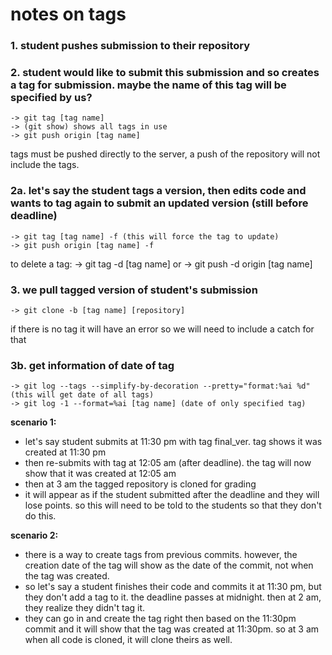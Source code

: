 # notes on tags

### 1. student pushes submission to their repository
### 2. student would like to submit this submission and so creates a tag for submission. maybe the name of this tag will be specified by us?
	-> git tag [tag name]
	-> (git show) shows all tags in use
	-> git push origin [tag name]
tags must be pushed directly to the server, a push of the repository will not include the tags.
### 2a. let's say the student tags a version, then edits code and wants to tag again to submit an updated version (still before deadline)
	-> git tag [tag name] -f (this will force the tag to update)
	-> git push origin [tag name] -f
to delete a tag:
	-> git tag -d [tag name]
or 	-> git push -d origin [tag name]
### 3. we pull tagged version of student's submission
	-> git clone -b [tag name] [repository]
if there is no tag it will have an error so we will need to include a catch for that
### 3b. get information of date of tag
	-> git log --tags --simplify-by-decoration --pretty="format:%ai %d" (this will get date of all tags)
	-> git log -1 --format=%ai [tag name] (date of only specified tag)

**scenario 1:**
- let's say student submits at 11:30 pm with tag final_ver. tag shows it was created at 11:30 pm
- then re-submits with tag at 12:05 am (after deadline). the tag will now show that it was created at 12:05 am
- then at 3 am the tagged repository is cloned for grading
- it will appear as if the student submitted after the deadline and they will lose points. so this will need to be told to the students so that they don't do this. 
 
**scenario 2:**
- there is a way to create tags from previous commits. however, the creation date of the tag will show as the date of the commit, not when the tag was created. 
- so let's say a student finishes their code and commits it at 11:30 pm, but they don't add a tag to it. the deadline passes at midnight. then at 2 am, they realize they didn't tag it. 
- they can go in and create the tag right then based on the 11:30pm commit and it will show that the tag was created at 11:30pm. so at 3 am when all code is cloned, it will clone theirs as well. 
